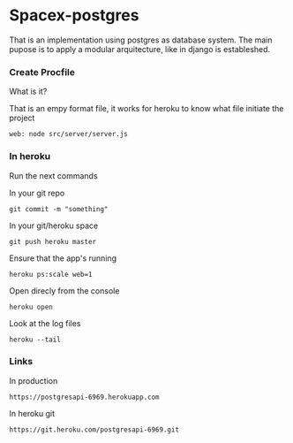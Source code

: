<h1>Spacex-postgres</h1>

That is an implementation using postgres as database system.
The main pupose is to apply a modular arquitecture, like in django is estableshed.

<h3>Create Procfile</h3>

What is it?
<p>That is an empy format file, it works for heroku to know what file initiate the project</p>

```
web: node src/server/server.js
```

<h3>In heroku</h3>
Run the next commands

In your git repo
```
git commit -m "something"
```

In your git/heroku space
```
git push heroku master
```

Ensure that the app's running
```
heroku ps:scale web=1
```

Open direcly from the console
```
heroku open
```

Look at the log files
```
heroku --tail
```

<h3>Links</h3>

In production
```
https://postgresapi-6969.herokuapp.com
```

In heroku git
```
https://git.heroku.com/postgresapi-6969.git
```
